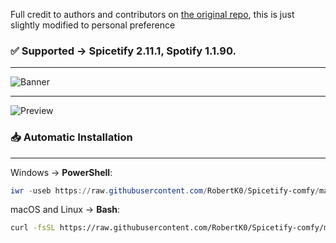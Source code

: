 Full credit to authors and contributors on [the original repo](https://github.com/Comfy-Themes/Spicetify), this is just slightly modified to personal preference

### ✅ Supported -> Spicetify 2.11.1, Spotify 1.1.90.

---

![Banner](https://raw.githubusercontent.com/RobertK0/Spicetify-comfy/main/banner.png)

---

![Preview](https://raw.githubusercontent.com/RobertK0/Spicetify-comfy/main/Comfy/assets/preview.png)

### 📥 Automatic Installation

---

Windows -> **PowerShell**:

```powershell
iwr -useb https://raw.githubusercontent.com/RobertK0/Spicetify-comfy/main/install.ps1 | iex
```

macOS and Linux -> **Bash**:

```bash
curl -fsSL https://raw.githubusercontent.com/RobertK0/Spicetify-comfy/main/install.sh | sh
```
